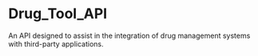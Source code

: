 # Drug_Tool_API
An API designed to assist in the integration of drug management systems with third-party applications.

